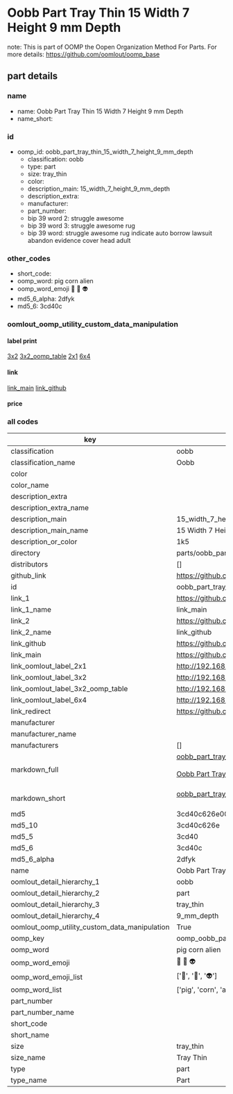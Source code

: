 # Oobb Part Tray Thin 15 Width 7 Height 9 mm Depth  

note: This is part of OOMP the Oopen Organization Method For Parts. For more details: https://github.com/oomlout/oomp_base

##  part details
  







### name
* name: Oobb Part Tray Thin 15 Width 7 Height 9 mm Depth
* name_short: 
### id
* oomp_id: oobb_part_tray_thin_15_width_7_height_9_mm_depth
  * classification: oobb
  * type: part
  * size: tray_thin
  * color: 
  * description_main: 15_width_7_height_9_mm_depth
  * description_extra: 
  * manufacturer: 
  * part_number: 
  * bip 39 word 2: struggle awesome
  * bip 39 word 3: struggle awesome rug
  * bip 39 word: struggle awesome rug indicate auto borrow lawsuit abandon evidence cover head adult

### other_codes
* short_code: 
* oomp_word: pig corn alien
* oomp_word_emoji :pig: :corn: :alien:
* md5_6_alpha: 2dfyk
* md5_6: 3cd40c






### oomlout_oomp_utility_custom_data_manipulation
#### label print
[3x2](http://192.168.1.245:1112/?label=oomp%202dfyk)
[3x2_oomp_table](http://192.168.1.108:1112/?label=oomp%202dfyk)
[2x1](http://192.168.1.242:1112/?label=oomp%202dfyk)
[6x4](http://192.168.1.55:1112/?label=oomp%202dfyk)    

#### link

[link_main](https://github.com/oomlout/oomlout_oomp_version_1_messy/tree/main/parts/oobb_part_tray_thin_15_width_7_height_9_mm_depth) [link_github](https://github.com/oomlout/oomlout_oomp_version_1_messy/tree/main/parts/oobb_part_tray_thin_15_width_7_height_9_mm_depth)                             

#### price







### all codes 
| key | value |  
| --- | --- |  
| classification | oobb |  
| classification_name | Oobb |  
| color |  |  
| color_name |  |  
| description_extra |  |  
| description_extra_name |  |  
| description_main | 15_width_7_height_9_mm_depth |  
| description_main_name | 15 Width 7 Height 9 mm Depth |  
| description_or_color | 1k5 |  
| directory | parts/oobb_part_tray_thin_15_width_7_height_9_mm_depth |  
| distributors | [] |  
| github_link | https://github.com/oomlout/oomlout_oomp_part_src/tree/main/parts/oobb_part_tray_thin_15_width_7_height_9_mm_depth |  
| id | oobb_part_tray_thin_15_width_7_height_9_mm_depth |  
| link_1 | https://github.com/oomlout/oomlout_oomp_version_1_messy/tree/main/parts/oobb_part_tray_thin_15_width_7_height_9_mm_depth |  
| link_1_name | link_main |  
| link_2 | https://github.com/oomlout/oomlout_oomp_version_1_messy/tree/main/parts/oobb_part_tray_thin_15_width_7_height_9_mm_depth |  
| link_2_name | link_github |  
| link_github | https://github.com/oomlout/oomlout_oomp_version_1_messy/tree/main/parts/oobb_part_tray_thin_15_width_7_height_9_mm_depth |  
| link_main | https://github.com/oomlout/oomlout_oomp_version_1_messy/tree/main/parts/oobb_part_tray_thin_15_width_7_height_9_mm_depth |  
| link_oomlout_label_2x1 | http://192.168.1.242:1112/?label=oomp%202dfyk |  
| link_oomlout_label_3x2 | http://192.168.1.245:1112/?label=oomp%202dfyk |  
| link_oomlout_label_3x2_oomp_table | http://192.168.1.108:1112/?label=oomp%202dfyk |  
| link_oomlout_label_6x4 | http://192.168.1.55:1112/?label=oomp%202dfyk |  
| link_redirect | https://github.com/oomlout/oomlout_oomp_version_1_messy/tree/main/parts/oobb_part_tray_thin_15_width_7_height_9_mm_depth |  
| manufacturer |  |  
| manufacturer_name |  |  
| manufacturers | [] |  
| markdown_full | [oobb_part_tray_thin_15_width_7_height_9_mm_depth](none)<br>[](none)<br>[Oobb Part Tray Thin 15 Width 7 Height 9 Mm Depth](none)<br><br> |  
| markdown_short | [oobb_part_tray_thin_15_width_7_height_9_mm_depth](none)<br><br> |  
| md5 | 3cd40c626e000fc46807c72f7a0426ba |  
| md5_10 | 3cd40c626e |  
| md5_5 | 3cd40 |  
| md5_6 | 3cd40c |  
| md5_6_alpha | 2dfyk |  
| name | Oobb Part Tray Thin 15 Width 7 Height 9 mm Depth |  
| oomlout_detail_hierarchy_1 | oobb |  
| oomlout_detail_hierarchy_2 | part |  
| oomlout_detail_hierarchy_3 | tray_thin |  
| oomlout_detail_hierarchy_4 | 9_mm_depth |  
| oomlout_oomp_utility_custom_data_manipulation | True |  
| oomp_key | oomp_oobb_part_tray_thin_15_width_7_height_9_mm_depth |  
| oomp_word | pig corn alien |  
| oomp_word_emoji | :pig: :corn: :alien: |  
| oomp_word_emoji_list | [':pig:', ':corn:', ':alien:'] |  
| oomp_word_list | ['pig', 'corn', 'alien'] |  
| part_number |  |  
| part_number_name |  |  
| short_code |  |  
| short_name |  |  
| size | tray_thin |  
| size_name | Tray Thin |  
| type | part |  
| type_name | Part |  
